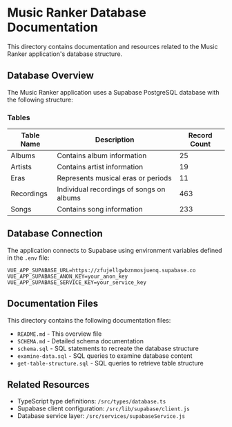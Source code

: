 # Music Ranker Database Documentation

This directory contains documentation and resources related to the Music Ranker application's database structure.

## Database Overview

The Music Ranker application uses a Supabase PostgreSQL database with the following structure:

### Tables

| Table Name  | Description                                      | Record Count |
|-------------|--------------------------------------------------|--------------|
| Albums      | Contains album information                       | 25           |
| Artists     | Contains artist information                      | 19           |
| Eras        | Represents musical eras or periods               | 11           |
| Recordings  | Individual recordings of songs on albums         | 463          |
| Songs       | Contains song information                        | 233          |

## Database Connection

The application connects to Supabase using environment variables defined in the `.env` file:

```
VUE_APP_SUPABASE_URL=https://zfujellgwbznmosjuenq.supabase.co
VUE_APP_SUPABASE_ANON_KEY=your_anon_key
VUE_APP_SUPABASE_SERVICE_KEY=your_service_key
```

## Documentation Files

This directory contains the following documentation files:

- `README.md` - This overview file
- `SCHEMA.md` - Detailed schema documentation
- `schema.sql` - SQL statements to recreate the database structure
- `examine-data.sql` - SQL queries to examine database content
- `get-table-structure.sql` - SQL queries to retrieve table structure

## Related Resources

- TypeScript type definitions: `/src/types/database.ts`
- Supabase client configuration: `/src/lib/supabase/client.js`
- Database service layer: `/src/services/supabaseService.js`